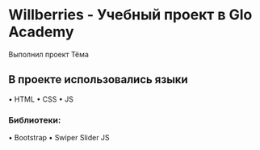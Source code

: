 # Willberries - Учебный проект в Glo Academy
Выполнил проект Тёма
## В проекте использовались языки
• HTML
• CSS
• JS
### Библиотеки:
• Bootstrap
• Swiper Slider JS
